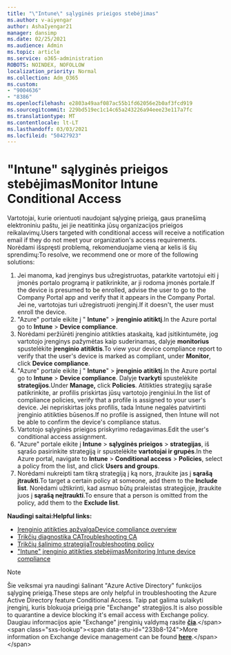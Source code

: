 ```yaml
---
title: "\"Intune\" sąlyginės prieigos stebėjimas"
ms.author: v-aiyengar
author: AshaIyengar21
manager: dansimp
ms.date: 02/25/2021
ms.audience: Admin
ms.topic: article
ms.service: o365-administration
ROBOTS: NOINDEX, NOFOLLOW
localization_priority: Normal
ms.collection: Adm_O365
ms.custom:
- "9004636"
- "8386"
ms.openlocfilehash: e2803a49aaf087ac55b1fd62056e2b0af3fcd919
ms.sourcegitcommit: 229bd519ec1c14c65a243226a94eee23e117a7fc
ms.translationtype: MT
ms.contentlocale: lt-LT
ms.lasthandoff: 03/03/2021
ms.locfileid: "50427923"
---
```

# <a name="monitor-intune-conditional-access"></a><span data-ttu-id="233b8-102">"Intune" sąlyginės prieigos stebėjimas</span><span class="sxs-lookup"><span data-stu-id="233b8-102">Monitor Intune Conditional Access</span></span>

<span data-ttu-id="233b8-103">Vartotojai, kurie orientuoti naudojant sąlyginę prieigą, gaus pranešimą elektroniniu paštu, jei jie neatitinka jūsų organizacijos prieigos reikalavimų.</span><span class="sxs-lookup"><span data-stu-id="233b8-103">Users targeted with conditional access will receive a notification email if they do not meet your organization's access requirements.</span></span> <span data-ttu-id="233b8-104">Norėdami išspręsti problemą, rekomenduojame vieną ar kelis iš šių sprendimų:</span><span class="sxs-lookup"><span data-stu-id="233b8-104">To resolve, we recommend one or more of the following solutions:</span></span>

1. <span data-ttu-id="233b8-105">Jei manoma, kad įrenginys bus užregistruotas, patarkite vartotojui eiti į įmonės portalo programą ir patikrinkite, ar ji rodoma įmonės portale.</span><span class="sxs-lookup"><span data-stu-id="233b8-105">If the device is presumed to be enrolled, advise the user to go to the Company Portal app and verify that it appears in the Company Portal.</span></span> <span data-ttu-id="233b8-106">Jei ne, vartotojas turi užregistruoti įrenginį.</span><span class="sxs-lookup"><span data-stu-id="233b8-106">If it doesn't, the user must enroll the device.</span></span>
1. <span data-ttu-id="233b8-107">"Azure" portale eikite į " **Intune**"  >  **įrenginio atitiktį**.</span><span class="sxs-lookup"><span data-stu-id="233b8-107">In the Azure portal go to **Intune** > **Device compliance**.</span></span> 
1. <span data-ttu-id="233b8-108">Norėdami peržiūrėti įrenginio atitikties ataskaitą, kad įsitikintumėte, jog vartotojo įrenginys pažymėtas kaip suderinamas, dalyje **monitorius** spustelėkite **įrenginio atitiktis**.</span><span class="sxs-lookup"><span data-stu-id="233b8-108">To view your device compliance report to verify that the user's device is marked as compliant, under **Monitor**, click **Device compliance**.</span></span>
1. <span data-ttu-id="233b8-109">"Azure" portale eikite į " **Intune**"  >  **įrenginio atitiktį**.</span><span class="sxs-lookup"><span data-stu-id="233b8-109">In the Azure portal go to **Intune** > **Device compliance**.</span></span> <span data-ttu-id="233b8-110">Dalyje **tvarkyti** spustelėkite **strategijos**.</span><span class="sxs-lookup"><span data-stu-id="233b8-110">Under **Manage,** click **Policies**.</span></span> <span data-ttu-id="233b8-111">Atitikties strategijų sąraše patikrinkite, ar profilis priskirtas jūsų vartotojo įrenginiui.</span><span class="sxs-lookup"><span data-stu-id="233b8-111">In the list of compliance policies, verify that a profile is assigned to your user's device.</span></span> <span data-ttu-id="233b8-112">Jei nepriskirtas joks profilis, tada Intune negalės patvirtinti įrenginio atitikties būsenos.</span><span class="sxs-lookup"><span data-stu-id="233b8-112">If no profile is assigned, then Intune will not be able to confirm the device's compliance status.</span></span>
1. <span data-ttu-id="233b8-113">Vartotojo sąlyginės prieigos priskyrimo redagavimas.</span><span class="sxs-lookup"><span data-stu-id="233b8-113">Edit the user's conditional access assignment.</span></span>
1. <span data-ttu-id="233b8-114">"Azure" portale eikite į **Intune**  >  **sąlyginės prieigos**  >  **strategijas**, iš sąrašo pasirinkite strategiją ir spustelėkite **vartotojai ir grupės**.</span><span class="sxs-lookup"><span data-stu-id="233b8-114">In the Azure portal, navigate to **Intune** > **Conditional access** > **Policies**, select a policy from the list, and click **Users and groups**.</span></span>
1. <span data-ttu-id="233b8-115">Norėdami nukreipti tam tikrą strategiją į ką nors, įtraukite jas į **sąrašą įtraukti**.</span><span class="sxs-lookup"><span data-stu-id="233b8-115">To target a certain policy at someone, add them to the **Include list**.</span></span> <span data-ttu-id="233b8-116">Norėdami užtikrinti, kad asmuo būtų praleistas strategijoje, įtraukite juos į **sąrašą neįtraukti**.</span><span class="sxs-lookup"><span data-stu-id="233b8-116">To ensure that a person is omitted from the policy, add them to the **Exclude list**.</span></span>

<span data-ttu-id="233b8-117">**Naudingi saitai:**</span><span class="sxs-lookup"><span data-stu-id="233b8-117">**Helpful links:**</span></span>

- [<span data-ttu-id="233b8-118">Įrenginio atitikties apžvalga</span><span class="sxs-lookup"><span data-stu-id="233b8-118">Device compliance overview</span></span>](https://docs.microsoft.com/intune/device-compliance-get-started)
- [<span data-ttu-id="233b8-119">Trikčių diagnostika CA</span><span class="sxs-lookup"><span data-stu-id="233b8-119">Troubleshooting CA</span></span>](https://docs.microsoft.com/intune/troubleshoot-conditional-access)
- [<span data-ttu-id="233b8-120">Trikčių šalinimo strategija</span><span class="sxs-lookup"><span data-stu-id="233b8-120">Troubleshooting policy</span></span>](https://docs.microsoft.com/intune/troubleshoot-policies-in-microsoft-intune)
- [<span data-ttu-id="233b8-121">"Intune" įrenginio atitikties stebėjimas</span><span class="sxs-lookup"><span data-stu-id="233b8-121">Monitoring Intune device compliance</span></span>](https://docs.microsoft.com/intune/compliance-policy-monitor)

> [!NOTE]
> <span data-ttu-id="233b8-122">Šie veiksmai yra naudingi šalinant "Azure Active Directory" funkcijos sąlyginę prieigą.</span><span class="sxs-lookup"><span data-stu-id="233b8-122">These steps are only helpful in troubleshooting the Azure Active Directory feature Conditional Access.</span></span> <span data-ttu-id="233b8-123">Taip pat galima sulaikyti įrenginį, kuris blokuoja prieigą prie "Exchange" strategijos.</span><span class="sxs-lookup"><span data-stu-id="233b8-123">It is also possible to quarantine a device blocking it's email access with Exchange policy.</span></span> <span data-ttu-id="233b8-124">Daugiau informacijos apie "Exchange" įrenginių valdymą rasite [**čia**](https://docs.microsoft.com/previous-versions/office/exchange-server-2010/ff959225(v=exchg.141)).</span><span class="sxs-lookup"><span data-stu-id="233b8-124">More information on Exchange device management can be found [**here**](https://docs.microsoft.com/previous-versions/office/exchange-server-2010/ff959225(v=exchg.141)).</span></span>
